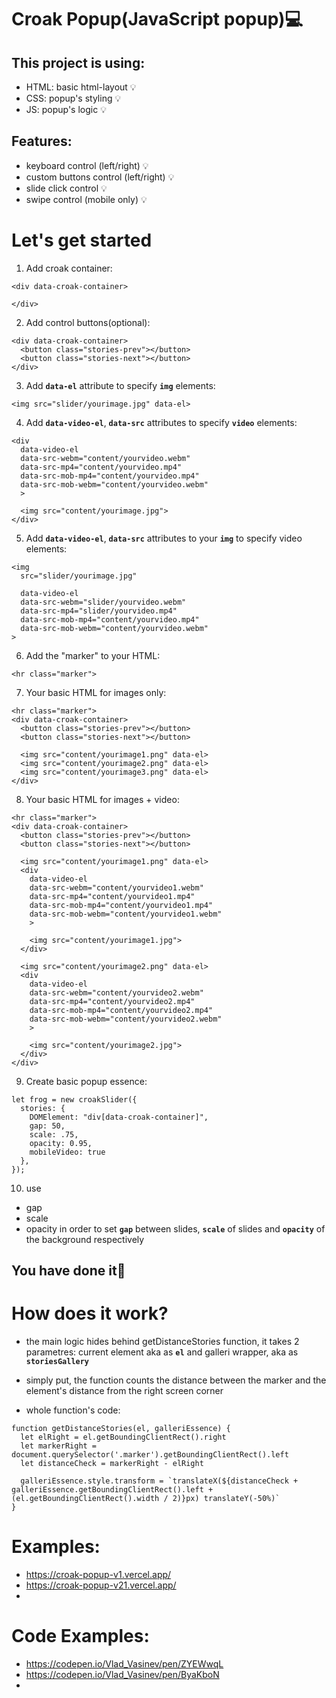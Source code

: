 # Croak Popup(JavaScript popup)💻

## This project is using:
- HTML: basic html-layout 💡
- CSS: popup's styling 💡
- JS: popup's logic 💡

## Features:
- keyboard control (left/right) 💡
- custom buttons control (left/right) 💡
- slide click control 💡
- swipe control (mobile only) 💡

# Let's get started

1. Add croak container:
```
<div data-croak-container>

</div>
```

2. Add control buttons(optional):
```
<div data-croak-container>
  <button class="stories-prev"></button>
  <button class="stories-next"></button>
</div>
```

3. Add **`data-el`** attribute to specify **`img`** elements:
```
<img src="slider/yourimage.jpg" data-el>
```

4. Add **`data-video-el`**, **`data-src`** attributes to specify **`video`** elements:
```
<div
  data-video-el
  data-src-webm="content/yourvideo.webm"
  data-src-mp4="content/yourvideo.mp4"
  data-src-mob-mp4="content/yourvideo.mp4"
  data-src-mob-webm="content/yourvideo.webm"
  >

  <img src="content/yourimage.jpg">
</div>
```

5. Add **`data-video-el`**, **`data-src`** attributes to your **`img`** to specify video elements:
```
<img
  src="slider/yourimage.jpg"

  data-video-el
  data-src-webm="slider/yourvideo.webm"
  data-src-mp4="slider/yourvideo.mp4"
  data-src-mob-mp4="content/yourvideo.mp4"
  data-src-mob-webm="content/yourvideo.webm"
>
```

6. Add the "marker" to your HTML:
```
<hr class="marker">
```

7. Your basic HTML for images only:
```
<hr class="marker">
<div data-croak-container>
  <button class="stories-prev"></button>
  <button class="stories-next"></button>

  <img src="content/yourimage1.png" data-el>
  <img src="content/yourimage2.png" data-el>
  <img src="content/yourimage3.png" data-el>
</div>
```

8. Your basic HTML for images + video:
```
<hr class="marker">
<div data-croak-container>
  <button class="stories-prev"></button>
  <button class="stories-next"></button>

  <img src="content/yourimage1.png" data-el>
  <div
    data-video-el
    data-src-webm="content/yourvideo1.webm"
    data-src-mp4="content/yourvideo1.mp4"
    data-src-mob-mp4="content/yourvideo1.mp4"
    data-src-mob-webm="content/yourvideo1.webm"
    >

    <img src="content/yourimage1.jpg">
  </div>

  <img src="content/yourimage2.png" data-el>
  <div
    data-video-el
    data-src-webm="content/yourvideo2.webm"
    data-src-mp4="content/yourvideo2.mp4"
    data-src-mob-mp4="content/yourvideo2.mp4"
    data-src-mob-webm="content/yourvideo2.webm"
    >

    <img src="content/yourimage2.jpg">
  </div>
</div>
```

9. Create basic popup essence:
```
let frog = new croakSlider({
  stories: {
    DOMElement: "div[data-croak-container]",
    gap: 50,
    scale: .75,
    opacity: 0.95,
    mobileVideo: true
  },
});
```

10. use 
- gap
- scale
- opacity 
in order to set **`gap`** between slides, **`scale`** of slides and **`opacity`** of the background respectively

## You have done it🥰

# How does it work?

- the main logic hides behind getDistanceStories function, it takes 2 parametres: current element aka as **`el`**
and galleri wrapper, aka as **`storiesGallery`**
- simply put, the function counts the distance between the marker and the element's distance from the right screen corner

- whole function's code: 
```
function getDistanceStories(el, galleriEssence) {
  let elRight = el.getBoundingClientRect().right
  let markerRight = document.querySelector('.marker').getBoundingClientRect().left
  let distanceCheck = markerRight - elRight

  galleriEssence.style.transform = `translateX(${distanceCheck + galleriEssence.getBoundingClientRect().left + (el.getBoundingClientRect().width / 2)}px) translateY(-50%)`
}
```
# Examples:

- https://croak-popup-v1.vercel.app/
- https://croak-popup-v21.vercel.app/
- 

# Code Examples:

- https://codepen.io/Vlad_Vasinev/pen/ZYEWwqL
- https://codepen.io/Vlad_Vasinev/pen/ByaKboN
- 
